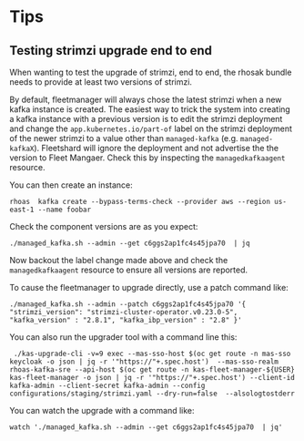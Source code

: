 # Tips

## Testing strimzi upgrade end to end

When wanting to test the upgrade of strimzi, end to end, the rhosak bundle needs to provide at least two versions of strimzi.

By default, fleetmanager will always chose the latest strimzi when a new kafka instance is created.  The easiest way to trick the system into creating
a kafka instance with a previous version is to edit the strimzi deployment and change the `app.kubernetes.io/part-of` label on the strimzi deployment of
the newer strimzi to a value other than `managed-kafka` (e.g. `managed-kafkaX`).  Fleetshard will ignore the deployment and not advertise the the version
to Fleet Mangaer.  Check this by inspecting the `managedkafkaagent` resource.

You can then create an instance:

```
rhoas  kafka create --bypass-terms-check --provider aws --region us-east-1 --name foobar
```

Check the component versions are as you expect:

```
./managed_kafka.sh --admin --get c6ggs2ap1fc4s45jpa70  | jq
```

Now backout the label change made above and check the `managedkafkaagent` resource to ensure all versions are reported.

To cause the fleetmanager to upgrade directly, use a patch command like:

```
./managed_kafka.sh --admin --patch c6ggs2ap1fc4s45jpa70 '{ "strimzi_version": "strimzi-cluster-operator.v0.23.0-5", "kafka_version" : "2.8.1", "kafka_ibp_version" : "2.8" }'
```

You can also run the upgrader tool with a command line this:

```
 ./kas-upgrade-cli -v=9 exec --mas-sso-host $(oc get route -n mas-sso keycloak -o json | jq -r '"https://"+.spec.host')  --mas-sso-realm rhoas-kafka-sre --api-host $(oc get route -n kas-fleet-manager-${USER} kas-fleet-manager -o json | jq -r '"https://"+.spec.host') --client-id kafka-admin --client-secret kafka-admin --config configurations/staging/strimzi.yaml --dry-run=false  --alsologtostderr
```

You can watch the upgrade with a command like:

```
watch './managed_kafka.sh --admin --get c6ggs2ap1fc4s45jpa70  | jq'
```


